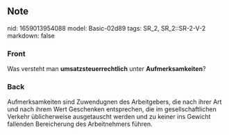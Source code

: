 ## Note
nid: 1659013954088
model: Basic-02d89
tags: SR_2, SR_2::SR-2-V-2
markdown: false

### Front
Was versteht man <b>umsatzsteuerrechtlich</b> unter
<b>Aufmerksamkeiten</b>?

### Back
Aufmerksamkeiten sind Zuwendugnen des Arbeitgebers, die nach ihrer Art und nach ihrem Wert Geschenken entsprechen, die im gesellschaftlichen Verkehr üblicherweise ausgetauscht werden und zu keiner ins Gewicht fallenden Bereicherung des Arbeitnehmers führen.
